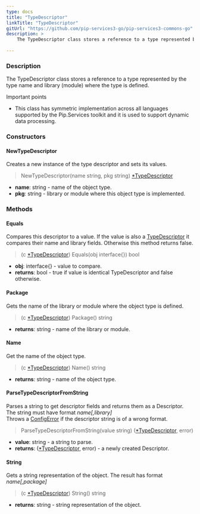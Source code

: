 ```yaml
---
type: docs
title: "TypeDescriptor"
linkTitle: "TypeDescriptor"
gitUrl: "https://github.com/pip-services3-go/pip-services3-commons-go"
description: >
    The TypeDescriptor class stores a reference to a type represented by the type name and library (module) where the type is defined.
    
---
```


### Description

The TypeDescriptor class stores a reference to a type represented by the type name and library (module) where the type is defined.

Important points

- This class has symmetric implementation across all languages supported by the Pip.Services toolkit and it is used to support dynamic data processing.

### Constructors

#### NewTypeDescriptor
Creates a new instance of the type descriptor and sets its values.

> NewTypeDescriptor(name string, pkg string) [*TypeDescriptor]()

- **name**: string - name of the object type.
- **pkg**: string - library or module where this object type is implemented.


### Methods

#### Equals
Compares this descriptor to a value.
If the value is also a [TypeDescriptor]() it compares their name and library fields.
Otherwise this method returns false.

> (c [*TypeDescriptor]()) Equals(obj interface{}) bool

- **obj**: interface{} - value to compare.
- **returns**: bool - true if value is identical TypeDescriptor and false otherwise.

#### Package
Gets the name of the library or module where the object type is defined.

> (c [*TypeDescriptor]()) Package() string

- **returns**: string - name of the library or module.


#### Name
Get the name of the object type.

> (c [*TypeDescriptor]()) Name() string

- **returns**: string - name of the object type.


#### ParseTypeDescriptorFromString
Parses a string to get descriptor fields and returns them as a Descriptor.
The string must have format *name[,library]*  
Throws a [ConfigError](../../errors/config_error) if the descriptor string is of a wrong format.

> ParseTypeDescriptorFromString(value string) ([*TypeDescriptor](), error)

- **value**: string - a string to parse.
- **returns**: ([*TypeDescriptor](), error) - a newly created Descriptor.

#### String
Gets a string representation of the object.
The result has format *name[,package]*

> (c [*TypeDescriptor]()) String() string

- **returns**: string - string representation of the object.
